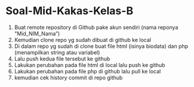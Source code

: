 # Soal-Mid-Kakas-Kelas-B

1. Buat remote repository di Github pake akun sendiri (nama reponya "Mid_NIM_Nama”)
2. Kemudian clone repo yg sudah dibuat di github ke local
3. Di dalam repo yg sudah di clone buat file html (isinya biodata) dan php (menampilkan string atau variabel)
4. Lalu push kedua file tersebut ke github
5. Lakukan perubahan pada file html di local lalu push ke github
6. Lakukan perubahan pada file php di github lalu pull ke local
7. kemudian cek history commit di repo github

